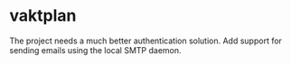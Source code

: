 # vaktplan

The project needs a much better authentication solution.
Add support for sending emails using the local SMTP daemon.
